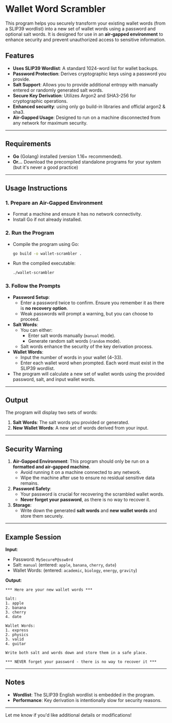 # Wallet Word Scrambler

This program helps you securely transform your existing wallet words (from a SLIP39 wordlist) into a new set of wallet words using a password and optional salt words. It is designed for use in an **air-gapped environment** to enhance security and prevent unauthorized access to sensitive information.

## Features

- **Uses SLIP39 Wordlist**: A standard 1024-word list for wallet backups.
- **Password Protection**: Derives cryptographic keys using a password you provide.
- **Salt Support**: Allows you to provide additional entropy with manually entered or randomly generated salt words.
- **Secure Key Derivation**: Utilizes Argon2 and SHA3-256 for cryptographic operations.
- **Enhanced security**: using only go build-in libraries and officlal argon2 & sha3.
- **Air-Gapped Usage**: Designed to run on a machine disconnected from any network for maximum security.


---

## Requirements

- **Go** (Golang) installed (version 1.16+ recommended).
- **Or...** Download the precompiled standalone programs for your system (but it's never a good practice)
---

## Usage Instructions

### 1. **Prepare an Air-Gapped Environment**
   - Format a machine and ensure it has no network connectivity.
   - Install Go if not already installed.

### 2. **Run the Program**
   - Compile the program using Go:
     ```bash
     go build -o wallet-scrambler .
     ```
   - Run the compiled executable:
     ```bash
     ./wallet-scrambler
     ```

### 3. **Follow the Prompts**
   - **Password Setup**:
     - Enter a password twice to confirm. Ensure you remember it as there is **no recovery option**.
     - Weak passwords will prompt a warning, but you can choose to proceed.
   - **Salt Words**:
     - You can either:
       - Enter salt words manually (`manual` mode).
       - Generate random salt words (`random` mode).
     - Salt words enhance the security of the key derivation process.
   - **Wallet Words**:
     - Input the number of words in your wallet (4–33).
     - Enter each wallet word when prompted. Each word must exist in the SLIP39 wordlist.
   - The program will calculate a new set of wallet words using the provided password, salt, and input wallet words.

---

## Output

The program will display two sets of words:

1. **Salt Words**: The salt words you provided or generated.
2. **New Wallet Words**: A new set of words derived from your input.

---

## Security Warning

1. **Air-Gapped Environment**: This program should only be run on a **formatted and air-gapped machine**.
   - Avoid running it on a machine connected to any network.
   - Wipe the machine after use to ensure no residual sensitive data remains.
2. **Password Safety**:
   - Your password is crucial for recovering the scrambled wallet words.
   - **Never forget your password**, as there is no way to recover it.
3. **Storage**:
   - Write down the generated **salt words** and **new wallet words** and store them securely.

---

## Example Session

**Input**:
- Password: `MySecureP@ssw0rd`
- Salt: `manual` (entered: `apple`, `banana`, `cherry`, `date`)
- Wallet Words: (entered: `academic`, `biology`, `energy`, `gravity`)

**Output**:
```plaintext
*** Here are your new wallet words ***

Salt:
1. apple
2. banana
3. cherry
4. date

Wallet Words:
1. express
2. physics
3. valid
4. guitar

Write both salt and words down and store them in a safe place.

*** NEVER forget your password - there is no way to recover it ***
```

---

## Notes

- **Wordlist**: The SLIP39 English wordlist is embedded in the program.
- **Performance**: Key derivation is intentionally slow for security reasons.

---

Let me know if you'd like additional details or modifications!
